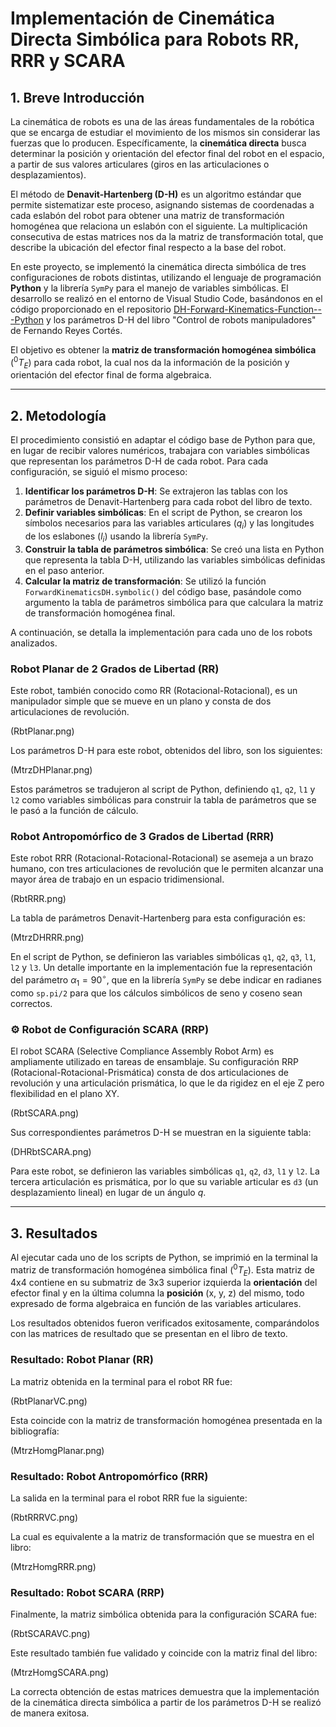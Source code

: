 # Implementación de Cinemática Directa Simbólica para Robots RR, RRR y SCARA

## 1. Breve Introducción

La cinemática de robots es una de las áreas fundamentales de la robótica que se encarga de estudiar el movimiento de los mismos sin considerar las fuerzas que lo producen. Específicamente, la **cinemática directa** busca determinar la posición y orientación del efector final del robot en el espacio, a partir de sus valores articulares (giros en las articulaciones o desplazamientos).

El método de **Denavit-Hartenberg (D-H)** es un algoritmo estándar que permite sistematizar este proceso, asignando sistemas de coordenadas a cada eslabón del robot para obtener una matriz de transformación homogénea que relaciona un eslabón con el siguiente. La multiplicación consecutiva de estas matrices nos da la matriz de transformación total, que describe la ubicación del efector final respecto a la base del robot.

En este proyecto, se implementó la cinemática directa simbólica de tres configuraciones de robots distintas, utilizando el lenguaje de programación **Python**  y la librería `SymPy` para el manejo de variables simbólicas. El desarrollo se realizó en el entorno de Visual Studio Code, basándonos en el código proporcionado en el repositorio [DH-Forward-Kinematics-Function---Python](https://github.com/SolKacil/DH-Forward-Kinematics-Function---Python) y los parámetros D-H del libro "Control de robots manipuladores" de Fernando Reyes Cortés.

El objetivo es obtener la **matriz de transformación homogénea simbólica** ($^0T_E$) para cada robot, la cual nos da la información de la posición y orientación del efector final de forma algebraica.

---

## 2. Metodología

El procedimiento consistió en adaptar el código base de Python para que, en lugar de recibir valores numéricos, trabajara con variables simbólicas que representan los parámetros D-H de cada robot. Para cada configuración, se siguió el mismo proceso:

1.  **Identificar los parámetros D-H**: Se extrajeron las tablas con los parámetros de Denavit-Hartenberg para cada robot del libro de texto.
2.  **Definir variables simbólicas**: En el script de Python, se crearon los símbolos necesarios para las variables articulares ($q_i$) y las longitudes de los eslabones ($l_i$) usando la librería `SymPy`.
3.  **Construir la tabla de parámetros simbólica**: Se creó una lista en Python que representa la tabla D-H, utilizando las variables simbólicas definidas en el paso anterior.
4.  **Calcular la matriz de transformación**: Se utilizó la función `ForwardKinematicsDH.symbolic()` del código base, pasándole como argumento la tabla de parámetros simbólica para que calculara la matriz de transformación homogénea final.

A continuación, se detalla la implementación para cada uno de los robots analizados.

###  Robot Planar de 2 Grados de Libertad (RR)

Este robot, también conocido como RR (Rotacional-Rotacional), es un manipulador simple que se mueve en un plano y consta de dos articulaciones de revolución.

(RbtPlanar.png)

Los parámetros D-H para este robot, obtenidos del libro, son los siguientes:

(MtrzDHPlanar.png)

Estos parámetros se tradujeron al script de Python, definiendo `q1`, `q2`, `l1` y `l2` como variables simbólicas para construir la tabla de parámetros que se le pasó a la función de cálculo.


###  Robot Antropomórfico de 3 Grados de Libertad (RRR)

Este robot RRR (Rotacional-Rotacional-Rotacional) se asemeja a un brazo humano, con tres articulaciones de revolución que le permiten alcanzar una mayor área de trabajo en un espacio tridimensional.

(RbtRRR.png)

La tabla de parámetros Denavit-Hartenberg para esta configuración es:

(MtrzDHRRR.png)

En el script de Python, se definieron las variables simbólicas `q1`, `q2`, `q3`, `l1`, `l2` y `l3`. Un detalle importante en la implementación fue la representación del parámetro $\alpha_1 = 90^{\circ}$, que en la librería `SymPy` se debe indicar en radianes como `sp.pi/2` para que los cálculos simbólicos de seno y coseno sean correctos.


### ⚙️ Robot de Configuración SCARA (RRP)

El robot SCARA (Selective Compliance Assembly Robot Arm) es ampliamente utilizado en tareas de ensamblaje. Su configuración RRP (Rotacional-Rotacional-Prismática) consta de dos articulaciones de revolución y una articulación prismática, lo que le da rigidez en el eje Z pero flexibilidad en el plano XY.

(RbtSCARA.png)

Sus correspondientes parámetros D-H se muestran en la siguiente tabla:

(DHRbtSCARA.png)

Para este robot, se definieron las variables simbólicas `q1`, `q2`, `d3`, `l1` y `l2`. La tercera articulación es prismática, por lo que su variable articular es `d3` (un desplazamiento lineal) en lugar de un ángulo $q$.

---

## 3. Resultados

Al ejecutar cada uno de los scripts de Python, se imprimió en la terminal la matriz de transformación homogénea simbólica final ($^0T_E$). Esta matriz de 4x4 contiene en su submatriz de 3x3 superior izquierda la **orientación** del efector final y en la última columna la **posición** (x, y, z) del mismo, todo expresado de forma algebraica en función de las variables articulares.

Los resultados obtenidos fueron verificados exitosamente, comparándolos con las matrices de resultado que se presentan en el libro de texto. 

### Resultado: Robot Planar (RR)

La matriz obtenida en la terminal para el robot RR fue:

(RbtPlanarVC.png)

Esta coincide con la matriz de transformación homogénea presentada en la bibliografía:

(MtrzHomgPlanar.png)

### Resultado: Robot Antropomórfico (RRR)

La salida en la terminal para el robot RRR fue la siguiente:

(RbtRRRVC.png)

La cual es equivalente a la matriz de transformación que se muestra en el libro:

(MtrzHomgRRR.png)

### Resultado: Robot SCARA (RRP)

Finalmente, la matriz simbólica obtenida para la configuración SCARA fue:

(RbtSCARAVC.png)

Este resultado también fue validado y coincide con la matriz final del libro:

(MtrzHomgSCARA.png)

La correcta obtención de estas matrices demuestra que la implementación de la cinemática directa simbólica a partir de los parámetros D-H se realizó de manera exitosa.